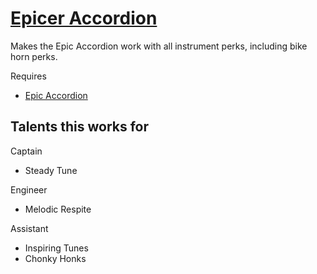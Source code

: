# [Epicer Accordion](https://steamcommunity.com/sharedfiles/filedetails/?id=2881809515)
Makes the Epic Accordion work with all instrument perks, including bike horn perks.

Requires
- [Epic Accordion](https://steamcommunity.com/sharedfiles/filedetails/?id=2876860342)

## Talents this works for
Captain
- Steady Tune

Engineer
- Melodic Respite

Assistant
- Inspiring Tunes
- Chonky Honks
